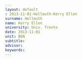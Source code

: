 ```yaml
---
layout: default 
: 2013-11-01-Hellmuth-Kerry Ellen
surname: Hellmuth
name: Kerry Ellen
university: Univ. Trento
date: 2013-11-01
unit: BEN
subtitle: 
advisor: 
keywords: 
---
```

